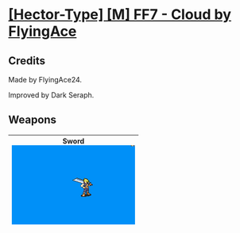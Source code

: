 # [\[Hector-Type\] \[M\] FF7 - Cloud by FlyingAce](./)
## Credits

Made by FlyingAce24.

Improved by Dark Seraph.

## Weapons

| <b>Sword</b><br/><img alt="Sword animation" src="./1.%20Sword/Sword.gif"/> |
| :---: |
